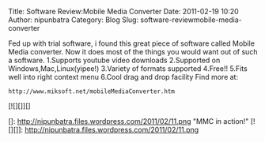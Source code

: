 Title: Software Review:Mobile Media Converter
Date: 2011-02-19 10:20
Author: nipunbatra
Category: Blog
Slug: software-reviewmobile-media-converter

<p>
Fed up with trial software, i found this great piece of software called
Mobile Media converter. Now it does most of the things you would want
out of such a software.  
1.Supports youtube video downloads  
2.Supported on Windows,Mac,Linux(yipee!)  
3.Variety of formats supported  
4.Free!!  
5.Fits well into right context menu  
6.Cool drag and drop facility  
Find more at:

    http://www.miksoft.net/mobileMediaConverter.htm

[![][]][]

  []: http://nipunbatra.files.wordpress.com/2011/02/11.png
    "MMC in action!"
  [![][]]: http://nipunbatra.files.wordpress.com/2011/02/11.png
